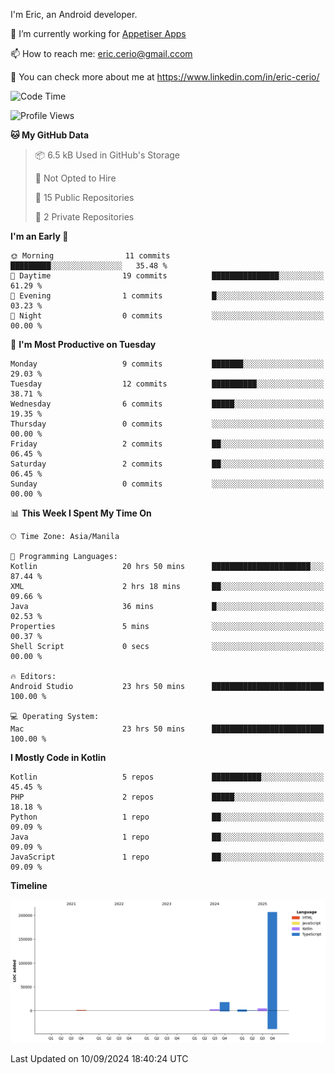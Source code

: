 
I'm Eric, an Android developer.

🔭 I’m currently working for [Appetiser Apps](http://appetiser.com.au)

📫 How to reach me: eric.cerio@gmail.ccom

👀 You can check more about me at https://www.linkedin.com/in/eric-cerio/

<!--START_SECTION:waka-->
![Code Time](http://img.shields.io/badge/Code%20Time-315%20hrs%2031%20mins-blue)

![Profile Views](http://img.shields.io/badge/Profile%20Views-1-blue)

**🐱 My GitHub Data** 

> 📦 6.5 kB Used in GitHub's Storage 
 > 
> 🚫 Not Opted to Hire
 > 
> 📜 15 Public Repositories 
 > 
> 🔑 2 Private Repositories 
 > 
**I'm an Early 🐤** 

```text
🌞 Morning                11 commits          █████████░░░░░░░░░░░░░░░░   35.48 % 
🌆 Daytime                19 commits          ███████████████░░░░░░░░░░   61.29 % 
🌃 Evening                1 commits           █░░░░░░░░░░░░░░░░░░░░░░░░   03.23 % 
🌙 Night                  0 commits           ░░░░░░░░░░░░░░░░░░░░░░░░░   00.00 % 
```
📅 **I'm Most Productive on Tuesday** 

```text
Monday                   9 commits           ███████░░░░░░░░░░░░░░░░░░   29.03 % 
Tuesday                  12 commits          ██████████░░░░░░░░░░░░░░░   38.71 % 
Wednesday                6 commits           █████░░░░░░░░░░░░░░░░░░░░   19.35 % 
Thursday                 0 commits           ░░░░░░░░░░░░░░░░░░░░░░░░░   00.00 % 
Friday                   2 commits           ██░░░░░░░░░░░░░░░░░░░░░░░   06.45 % 
Saturday                 2 commits           ██░░░░░░░░░░░░░░░░░░░░░░░   06.45 % 
Sunday                   0 commits           ░░░░░░░░░░░░░░░░░░░░░░░░░   00.00 % 
```


📊 **This Week I Spent My Time On** 

```text
🕑︎ Time Zone: Asia/Manila

💬 Programming Languages: 
Kotlin                   20 hrs 50 mins      ██████████████████████░░░   87.44 % 
XML                      2 hrs 18 mins       ██░░░░░░░░░░░░░░░░░░░░░░░   09.66 % 
Java                     36 mins             █░░░░░░░░░░░░░░░░░░░░░░░░   02.53 % 
Properties               5 mins              ░░░░░░░░░░░░░░░░░░░░░░░░░   00.37 % 
Shell Script             0 secs              ░░░░░░░░░░░░░░░░░░░░░░░░░   00.00 % 

🔥 Editors: 
Android Studio           23 hrs 50 mins      █████████████████████████   100.00 % 

💻 Operating System: 
Mac                      23 hrs 50 mins      █████████████████████████   100.00 % 
```

**I Mostly Code in Kotlin** 

```text
Kotlin                   5 repos             ███████████░░░░░░░░░░░░░░   45.45 % 
PHP                      2 repos             █████░░░░░░░░░░░░░░░░░░░░   18.18 % 
Python                   1 repo              ██░░░░░░░░░░░░░░░░░░░░░░░   09.09 % 
Java                     1 repo              ██░░░░░░░░░░░░░░░░░░░░░░░   09.09 % 
JavaScript               1 repo              ██░░░░░░░░░░░░░░░░░░░░░░░   09.09 % 
```



**Timeline**

![Lines of Code chart](https://raw.githubusercontent.com/eric-cerio/eric-cerio/main/assets/bar_graph.png)


 Last Updated on 10/09/2024 18:40:24 UTC
<!--END_SECTION:waka-->
